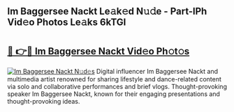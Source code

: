 ## Im Baggersee Nackt Le𝚊k𝚎d N𝚞𝚍e - Part-lPh Vid𝚎o Photos Le𝚊ks 6kTGI

# <h2><a href="http://fb3in7c.evod.top/?m=Im+Baggersee+Nackt">🔗 👉🔴 Im Baggersee Nackt Vid𝚎o Ph𝚘t𝚘s</a></h2>

[![Im Baggersee Nackt N𝚞d𝚎s](https://i.imgur.com/8V9OHl7.gif)](http://fb3in7c.evod.top/?m=Im+Baggersee+Nackt)
Digital influencer Im Baggersee Nackt and multimedia artist renowned for sharing lifestyle and dance-related content via solo and collaborative performances and brief vlogs. Thought-provoking speaker Im Baggersee Nackt, known for their engaging presentations and thought-provoking ideas. 
